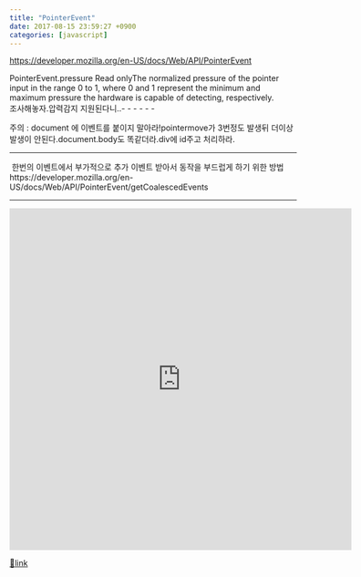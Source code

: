 ```yaml
---
title: "PointerEvent"
date: 2017-08-15 23:59:27 +0900
categories: [javascript]
---
```


https://developer.mozilla.org/en-US/docs/Web/API/PointerEvent

  
PointerEvent.pressure Read onlyThe normalized pressure of the pointer input in the range 0 to 1, where 0 and 1 represent the minimum and maximum pressure the hardware is capable of detecting, respectively.  
조사해놓자.압력감지 지원된다니..- - - - - -

주의 : document 에 이벤트를 붙이지 말아라!pointermove가 3번정도 발생뒤 더이상 발생이 안된다.document.body도 똑같더라.div에 id주고 처리하라.  
- - - - - -

 한번의 이벤트에서 부가적으로 추가 이벤트 받아서 동작을 부드럽게 하기 위한 방법https://developer.mozilla.org/en-US/docs/Web/API/PointerEvent/getCoalescedEvents  
- - - - - -

  
<iframe frameborder="0" height="600" src="http://www.mins01.com/web_work/doc/HTML5/PointerEvent/PointerEvent.html" style="border-width: 0px;" width="600"></iframe>  



[🔗link](http://www.mins01.com/mh/tech/read/1105)